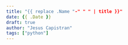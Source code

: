 ```yaml
---
title: "{{ replace .Name "-" " " | title }}"
date: {{ .Date }}
draft: true
author: "Jesus Capistran"
tags: ["python"]
---
```


